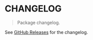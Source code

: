 # CHANGELOG

> Package changelog.

See [GitHub Releases](https://github.com/stdlib-js/iter-first/releases) for the changelog.